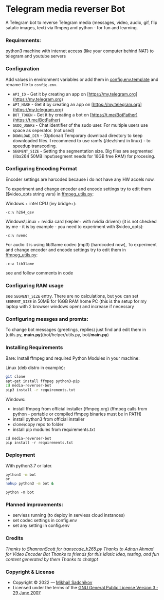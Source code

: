# Telegram media reverser Bot
A Telegram bot to reverse Telegram media (messages, video, audio, gif, flip satatic images, text) via ffmpeg and python - for fun and learning.

### Requirements:

python3 machine with internet access (like your computer behind NAT) to telegram and youtube servers

### Configuration
Add values in environment variables or add them in [config.env.template](./config.env.template) and rename file to `config.env`.
- `API_ID` - Get it by creating an app on [https://my.telegram.org](https://my.telegram.org)
- `API_HASH` - Get it by creating an app on [https://my.telegram.org](https://my.telegram.org)
- `BOT_TOKEN` - Get it by creating a bot on [https://t.me/BotFather](https://t.me/BotFather)
- `SUDO_USERS` - Chat identifier of the sudo user. For multiple users use space as seperator. (not used)
- `DOWNLOAD_DIR` - (Optional) Temporary download directory to keep downloaded files. I recommend to use ramfs (/dev/shm/ in linux) - to speedup transcoding.
- `SEGMENT_SIZE` - Setting the segmentation size. Big files are segmented (libx264 50MB input\segment needs for 16GB free RAM) for procesing.

### Configuring Encoding Format
Encoder settings are harcoded because i do not have any HW accels now.

To experiment and change encoder and encode settings try to edit them ($video_opts string vars) in [ffmpeg_utils.py](/bot/helper/ffmpeg_utils.py):

Windows + intel CPU (ivy bridge+):
```
-c:v h264_qsv
```
Windows\Linux + nvidia card (kepler+ with nvidia drivers) (it is not checked by me - it is by example - you need to experiment with $video_opts):
```
-c:v nvenc
```
For audio it is using lib3lame codec (mp3) (hardcoded now), To experiment and change encoder and encode settings try to edit them in [ffmpeg_utils.py](/bot/helper/ffmpeg_utils.py):
```
-с:a lib3lame
```
see and follow comments in code

### Configuring RAM usage
see `SEGMENT_SIZE` entry. There are no calculations, but you can set `SEGMENT_SIZE` in 50MB for 16GB RAM home PC (this is the setup for my laptop with 2 browser windows open) and increase if necessary

### Configuring messges and promts:
To change bot messages (greetings, replies) just find and edit them in [utils.py, __main.py__](bot/helper/utils.py, bot/__main.py__)  

### Installing Requirements

Bare:
Install ffmpeg and required Python Modules in your machine:

Linux (deb distro in example):

```sh
git clone 
apt-get install ffmpeg python3-pip
cd media-reverser-bot
pip3 install -r requirements.txt
```

Windows:
- install ffmpeg from official installer (ffmpeg.org) (ffmpeg calls from python - portable or compiled ffmpeg binaries must be in PATH)
- install python3 from official installer
- clone\copy repo to folder
- install pip modules from requirements.txt

```windows cmd
cd media-reverser-bot
pip install -r requirements.txt
```

### Deployment
With python3.7 or later.

```sh (in media-reverser-bot dir)
python3 -m bot
or 
nohup python3 -m bot &
```

```windows cmd (in media-reverser-bot dir)
python -m bot
```

### Planned improvements:
- servless running (to deploy in servless cloud instances)
- set codec settings in config.env
- set any setting in config.env

### Credits

*Thanks to [ShannonScott](https://gist.github.com/ShannonScott) for [transcode_h265.py](https://gist.github.com/ShannonScott/6d807fc59bfa0356eee64fad66f9d9a8)*
*Thanks to [Adnan Ahmad](https://gist.github.com/viperadnan-git) for Video Encoder Bot*
*Thanks to friends for this idiotic idea, testing, and fun content generated by them*
*Thanks to chatgpt*

### Copyright & License
- Copyright &copy; 2022 &mdash; [Mikhail Sadchikov](https://github.com/mikh-mikh)
- Licensed under the terms of the [GNU General Public License Version 3 &dash; 29 June 2007](./LICENSE)